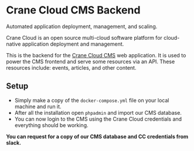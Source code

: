 # Crane Cloud CMS Backend

Automated application deployment, management, and scaling.

Crane Cloud is an open source multi-cloud software platform for cloud-native application deployment and management.

This is the backend for the [Crane Cloud CMS](https://cms.cranecloud.io) web application. It is used to power the CMS frontend and serve some resources via an API. These resources include: events, articles, and other content.

## Setup

- Simply make a copy of the `docker-compose.yml` file on your local machine and run it.
- After all the installation open `phpadmin` and import our CMS database.
- You can now login to the CMS using the Crane Cloud credentials and everything should be working.

**You can request for a copy of our CMS database and CC credentials from slack.**